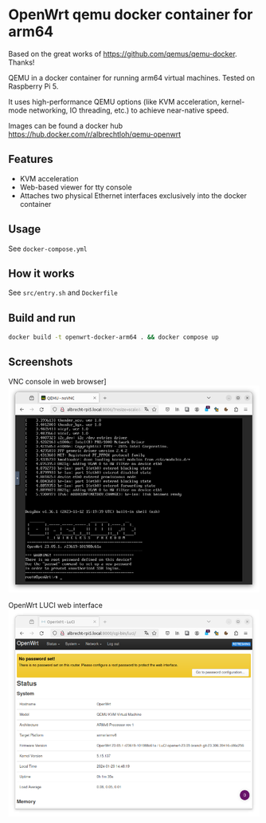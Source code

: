 # OpenWrt qemu docker container for arm64

Based on the great works of https://github.com/qemus/qemu-docker. Thanks!

QEMU in a docker container for running arm64 virtual machines. Tested on Raspberry Pi 5.

It uses high-performance QEMU options (like KVM acceleration, kernel-mode networking, IO threading, etc.) to achieve near-native speed.

Images can be found a docker hub https://hub.docker.com/r/albrechtloh/qemu-openwrt

## Features

 - KVM acceleration
 - Web-based viewer for tty console
 - Attaches two physical Ethernet interfaces exclusively into the docker container

## Usage

See `docker-compose.yml`

## How it works
See `src/entry.sh` and `Dockerfile`

## Build and run

```bash
docker build -t openwrt-docker-arm64 . && docker compose up
```

## Screenshots

VNC console in web browser]
![VNC console in web browser](pictures/qemu_openwrt_vnc_console.png)

OpenWrt LUCI web interface
![OpenWrt LUCI web interface](pictures/qemu_openwrt_luci.png)